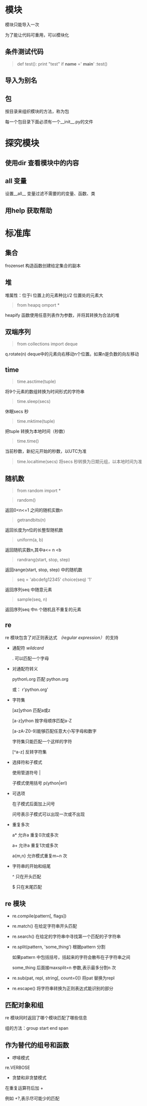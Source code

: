 # 模块
模块只能导入一次

为了能让代码可重用，可以模块化

## 条件测试代码
>def test():
>   print "test"
>if __name__ =' __main__' :test()

## 导入为别名

## 包
按目录来组织模块的方法，称为包

每一个包目录下面必须有一个__init__.py的文件

# 探究模块
## 使用dir 查看模块中的内容

## __all__ 变量
设置__all__ 变量过滤不需要的的变量、函数、类

## 用help 获取帮助

# 标准库
## 集合
frozenset 构造函数创建给定集合的副本

## 堆
堆属性：位于i 位置上的元素种比i/2 位置处的元素大
> from heapq omport *

heapify 函数使用任意列表作为参数，并将其转换为合法的堆

## 双端序列
> from collections import deque

q.rotate(n)
deque中的元素向右移动n个位置。如果n是负数的向左移动

## time
>time.asctime(tuple)

将9个元素的数组转换为时间形式的字符串

>time.sleep(secs)

休眠secs 秒

>time.mktime(tuple)

把tuple 转换为本地时间（秒数）

>time.time()

当前秒数，新纪元开始的秒数，以UTC为准

>time.localtime(secs)
将secs 秒转换为日期元组，以本地时间为准

## 随机数
>from random import *

>random()

返回0<n<=1 之间的随机实数n

>getrandbits(n)

 返回长度为n位的长整型随机数

> uniform(a, b)

返回随机实数n,其中a<= n <b

>randrang(start, stop, step)

返回range(start, stop, step) 中的随机数

>seq = 'abcdefg12345'
>choice(seq)
>'1'

返回序列seq 中随意元素

>sample(seq, n)

返回序列seq 中n 个随机且不重复的元素

## re
re 模块包含了对正则表达式 *（regular expression）* 的支持

* 通配符 *wildcard*

  . 可以匹配一个字母

* 对通配符转义

  python\\.org 匹配 python.org

  或： r'python\.org'

* 字符集

  [az]ython 匹配a或z

  [a-z]ython 按字母顺序匹配a-Z

  [a-zA-Z0-9]能够匹配任意大小写字母和数字

  字符集只能匹配一个这样的字符

  [^a-z] 反转字符集

* 选择符和子模式

  使用管道符号 |

  子模式使用括号 p(ython|erl)

* 可选项

  在子模式后面加上问号

  问号表示子模式可以出现一次或不出现

* 重复多次

  a* 允许a 重复0次或多次

  a+ 允许a 重复1次或多次

  a{m,n} 允许模式重复m~n 次

* 字符串的开始和结尾

  ^ 只在开头匹配

  $ 只在末尾匹配

## re 模块

* re.compile(pattern[, flags])

* re.match() 在给定字符串开头匹配

* re.search() 在给定的字符串中寻找第一个匹配的子字符串

* re.split(pattern, 'some_thing') 根据pattern 分割

  如果pattern 中包括括号，括起来的字符会散布在子字符串之间

  some_thing 后面接maxsplit=n 参数,表示最多分割n 次

*  re.sub(pat, repl, string[, count=0]) 将pat 替换为repl

*  re.escape() 将字符串转换为正则表达式能识别的部分

## 匹配对象和组

re 模块同时返回了哪个模块匹配了哪些信息

组的方法：group start end span

## 作为替代的组号和函数

* 啰嗦模式

re.VERBOSE

* 贪婪和非贪婪模式

在重复运算符后加 +

例如 +?,表示尽可能少的匹配
